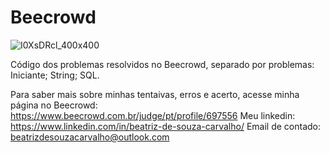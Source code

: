 # Beecrowd 
![I0XsDRcl_400x400](https://user-images.githubusercontent.com/112733336/207357529-36007483-cb8c-4bfe-a74b-33752bbf1f8b.jpg)

Código dos problemas resolvidos no Beecrowd, separado por problemas:
Iniciante;
String;
SQL.

Para saber mais sobre minhas tentaivas, erros e acerto, acesse minha página no Beecrowd: https://www.beecrowd.com.br/judge/pt/profile/697556
Meu linkedin: https://www.linkedin.com/in/beatriz-de-souza-carvalho/
Email de contado: beatrizdesouzacarvalho@outlook.com

